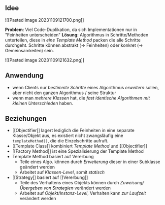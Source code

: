 ## Idee
![[Pasted image 20231109121700.png]]

**Problem**: Viel Code-Duplikation, da sich Implementationen nur in "Feinheiten unterscheiden"
**Lösung**: Algorithmus in Schritte/Methoden unterteilen, diese in _eine Template Method_ packen die alle Schritte durchgeht. Schritte können abstrakt (-> Feinheiten) oder konkret (-> Gemeinsamkeiten) sein.

![[Pasted image 20231109121632.png]]

## Anwendung
- wenn Clients nur _bestimmte Schritte_ eines Algorithmus _erweitern_ sollen, aber nicht den ganzen Algorithmus / seine Struktur
- wenn man _mehrere Klassen_ hat, die _fast identische Algorithmen mit kleinen Unterschieden_ haben.

## Beziehungen
- [[Objectifier]] lagert lediglich die Feinheiten in eine separate Klasse/Objekt aus, es existiert nicht zwangsläufig eine `templateMethod()`, die die Einzelschritte aufruft.
- [[Template Class]] kombiniert _Template Method_ und [[Objectifier]]
- [[Factory Method]] ist eine Spezialisierung der Template Method
- Template Method basiert auf Vererbung
	- Teile eines Algo. können durch _Erweiterung_ dieser in einer Subklasse geändert werden
	- Arbeitet auf _Klassen-Level_, somit _statisch_
- [[Strategy]] basiert auf [[Vererbung]]
	- Teile des Verhaltens eines Objekts können durch _Zuweisung/Übergeben von Strategien_ verändert werden
	- Arbeitet auf _Objekt/Instanz-Level_, Verhalten kann _zur Laufzeit_ verändert werden